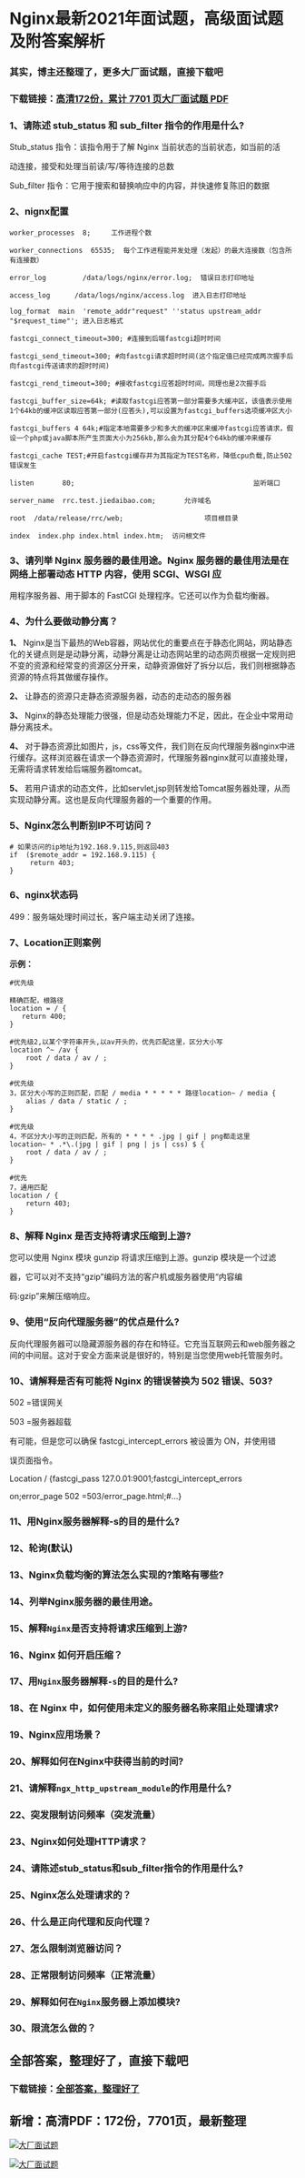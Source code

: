 # Nginx最新2021年面试题，高级面试题及附答案解析

### 其实，博主还整理了，更多大厂面试题，直接下载吧

### 下载链接：[高清172份，累计 7701 页大厂面试题  PDF](https://github.com/souyunku/DevBooks/blob/master/docs/index.md)



### 1、请陈述 stub_status 和 sub_filter 指令的作用是什么?

Stub_status 指令：该指令用于了解 Nginx 当前状态的当前状态，如当前的活

动连接，接受和处理当前读/写/等待连接的总数

Sub_filter 指令：它用于搜索和替换响应中的内容，并快速修复陈旧的数据


### 2、nignx配置

```
worker_processes  8;     工作进程个数

worker_connections  65535;  每个工作进程能并发处理（发起）的最大连接数（包含所有连接数）

error_log         /data/logs/nginx/error.log;  错误日志打印地址

access_log      /data/logs/nginx/access.log  进入日志打印地址

log_format  main  'remote_addr"request" ''status upstream_addr "$request_time"'; 进入日志格式

fastcgi_connect_timeout=300; #连接到后端fastcgi超时时间

fastcgi_send_timeout=300; #向fastcgi请求超时时间(这个指定值已经完成两次握手后向fastcgi传送请求的超时时间)

fastcgi_rend_timeout=300; #接收fastcgi应答超时时间，同理也是2次握手后

fastcgi_buffer_size=64k; #读取fastcgi应答第一部分需要多大缓冲区，该值表示使用1个64kb的缓冲区读取应答第一部分(应答头),可以设置为fastcgi_buffers选项缓冲区大小

fastcgi_buffers 4 64k;#指定本地需要多少和多大的缓冲区来缓冲fastcgi应答请求，假设一个php或java脚本所产生页面大小为256kb,那么会为其分配4个64kb的缓冲来缓存

fastcgi_cache TEST;#开启fastcgi缓存并为其指定为TEST名称，降低cpu负载,防止502错误发生

listen       80;                                            监听端口

server_name  rrc.test.jiedaibao.com;       允许域名

root  /data/release/rrc/web;                    项目根目录

index  index.php index.html index.htm;  访问根文件
```


### 3、请列举 Nginx 服务器的最佳用途。Nginx 服务器的最佳用法是在网络上部署动态 HTTP 内容，使用 SCGI、WSGI 应

用程序服务器、用于脚本的 FastCGI 处理程序。它还可以作为负载均衡器。


### 4、为什么要做动静分离？

**1、** Nginx是当下最热的Web容器，网站优化的重要点在于静态化网站，网站静态化的关键点则是是动静分离，动静分离是让动态网站里的动态网页根据一定规则把不变的资源和经常变的资源区分开来，动静资源做好了拆分以后，我们则根据静态资源的特点将其做缓存操作。

**2、** 让静态的资源只走静态资源服务器，动态的走动态的服务器

**3、** Nginx的静态处理能力很强，但是动态处理能力不足，因此，在企业中常用动静分离技术。

**4、** 对于静态资源比如图片，js，css等文件，我们则在反向代理服务器nginx中进行缓存。这样浏览器在请求一个静态资源时，代理服务器nginx就可以直接处理，无需将请求转发给后端服务器tomcat。

**5、** 若用户请求的动态文件，比如servlet,jsp则转发给Tomcat服务器处理，从而实现动静分离。这也是反向代理服务器的一个重要的作用。


### 5、Nginx怎么判断别IP不可访问？

```
# 如果访问的ip地址为192.168.9.115,则返回403
if  ($remote_addr = 192.168.9.115) {
     return 403;
}
```


### 6、nginx状态码

499：服务端处理时间过长，客户端主动关闭了连接。


### 7、Location正则案例

**示例：**

```
#优先级

精确匹配，根路径
location = / {
   return 400;
}

#优先级2,以某个字符串开头,以av开头的，优先匹配这里，区分大小写
location ^~ /av {
    root / data / av / ;
}

#优先级
3，区分大小写的正则匹配，匹配 / media * * * * * 路径location~ / media {
    alias / data / static / ;
}

#优先级
4，不区分大小写的正则匹配，所有的 * * * * .jpg | gif | png都走这里
location~ * .*\.(jpg | gif | png | js | css) $ {
    root / data / av / ;
}

#优先
7，通用匹配
location / {
    return 403;
}
```


### 8、解释 Nginx 是否支持将请求压缩到上游?

您可以使用 Nginx 模块 gunzip 将请求压缩到上游。gunzip 模块是一个过滤

器，它可以对不支持“gzip”编码方法的客户机或服务器使用“内容编

码:gzip”来解压缩响应。


### 9、使用“反向代理服务器”的优点是什么?

反向代理服务器可以隐藏源服务器的存在和特征。它充当互联网云和web服务器之间的中间层。这对于安全方面来说是很好的，特别是当您使用web托管服务时。


### 10、请解释是否有可能将 Nginx 的错误替换为 502 错误、503?

502 =错误网关

503 =服务器超载

有可能，但是您可以确保 fastcgi_intercept_errors 被设置为 ON，并使用错

误页面指令。

Location / {fastcgi_pass 127.0.01:9001;fastcgi_intercept_errors

on;error_page 502 =503/error_page.html;#…}


### 11、用Nginx服务器解释-s的目的是什么?
### 12、轮询(默认)
### 13、Nginx负载均衡的算法怎么实现的?策略有哪些?
### 14、列举Nginx服务器的最佳用途。
### 15、解释`Nginx`是否支持将请求压缩到上游?
### 16、Nginx 如何开启压缩？
### 17、用`Nginx`服务器解释`-s`的目的是什么?
### 18、在 Nginx 中，如何使用未定义的服务器名称来阻止处理请求?
### 19、Nginx应用场景？
### 20、解释如何在Nginx中获得当前的时间?
### 21、请解释`ngx_http_upstream_module`的作用是什么?
### 22、突发限制访问频率（突发流量）
### 23、Nginx如何处理HTTP请求？
### 24、请陈述stub_status和sub_filter指令的作用是什么?
### 25、Nginx怎么处理请求的？
### 26、什么是正向代理和反向代理？
### 27、怎么限制浏览器访问？
### 28、正常限制访问频率（正常流量）
### 29、解释如何在`Nginx`服务器上添加模块?
### 30、限流怎么做的？




## 全部答案，整理好了，直接下载吧

### 下载链接：[全部答案，整理好了](https://www.souyunku.com/wp-content/uploads/weixin/githup-weixin-2.png)




## 新增：高清PDF：172份，7701页，最新整理

[![大厂面试题](https://www.souyunku.com/wp-content/uploads/weixin/mst.png "架构师专栏")](https://www.souyunku.com/wp-content/uploads/weixin/githup-weixin.png "架构师专栏")

[![大厂面试题](https://www.souyunku.com/wp-content/uploads/weixin/githup-weixin.png "架构师专栏")](https://www.souyunku.com/wp-content/uploads/weixin/githup-weixin.png "架构师专栏")

